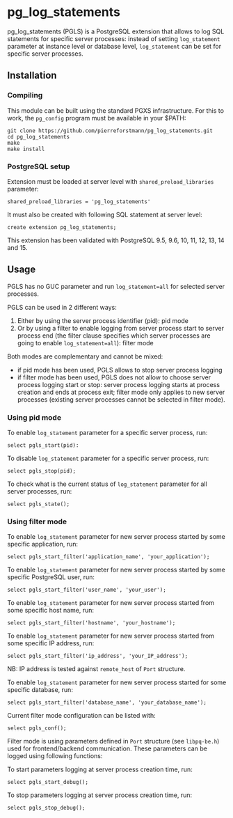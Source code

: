 # pg_log_statements

pg_log_statements (PGLS) is a PostgreSQL extension that allows to log SQL statements for specific server processes: instead of setting `log_statement` parameter at instance level or database level, `log_statement` can be set for specific server processes.

## Installation
### Compiling

This module can be built using the standard PGXS infrastructure. For this to work, the `pg_config` program must be available in your $PATH:


    git clone https://github.com/pierreforstmann/pg_log_statements.git 
    cd pg_log_statements 
    make 
    make install 


### PostgreSQL setup

Extension must be loaded at server level with `shared_preload_libraries` parameter:

    shared_preload_libraries = 'pg_log_statements'
     

It must also be created with following SQL statement at server level:

    create extension pg_log_statements;

This extension has been validated with PostgreSQL 9.5, 9.6, 10, 11, 12, 13, 14 and 15.

## Usage

PGLS has no GUC parameter and run `log_statement=all` for selected server processes.

PGLS can be used in 2 different ways:

1. Either by using the server process identifier (pid): pid mode
2. Or by using a filter to enable logging from server process start to server process end (the filter clause specifies which server processes are going to enable `log_statement=all`): filter mode

Both modes are complementary and cannot be mixed:
- if pid mode has been used, PGLS allows to stop server process logging
- if filter mode has been used, PGLS does not allow to choose server process logging start or stop: server process logging starts at process creation and ends at process exit; filter mode only applies to new server processes (existing server processes cannot be selected in filter mode).

### Using pid mode

To enable `log_statement` parameter for a specific server process, run:

    select pgls_start(pid):
  
To disable `log_statement` parameter for a specific server process, run:

    select pgls_stop(pid);
  
To check what is the current status of `log_statement` parameter for all server processes, run:

    select pgls_state();

### Using filter mode

To enable `log_statement` parameter for new server process started by some specific application, run:

`select pgls_start_filter('application_name', 'your_application');`

To enable `log_statement` parameter for new server process started by some specific PostgreSQL user, run:

`select pgls_start_filter('user_name', 'your_user');`
    
To enable `log_statement` parameter for new server process started from some specific host name, run:

`select pgls_start_filter('hostname', 'your_hostname');`
    
To enable `log_statement` parameter for new server process started from some specific IP address, run:

`select pgls_start_filter('ip_address', 'your_IP_address');`

NB: IP address is tested against `remote_host` of `Port` structure.
    
To enable `log_statement` parameter for new server process started for some specific database, run:

`select pgls_start_filter('database_name', 'your_database_name');`
    
Current filter mode configuration can be listed with:

`select pgls_conf();`
    
Filter mode is using parameters defined in `Port` structure (see `libpq-be.h`) used for frontend/backend communication.
These parameters can be logged using following functions:
   
To start parameters logging at server process creation time, run:

`select pgls_start_debug();`
    
To stop parameters logging at server process creation time, run:

`select pgls_stop_debug();`
    

